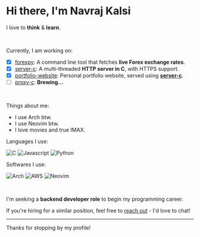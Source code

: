 # Hi there, I'm Navraj Kalsi

I love to **think** & **learn**.

<br>

Currently, I am working on:
- [x] [forexpy](https://github.com/navrajkalsi/forexpy): A command line tool that fetches **live Forex exchange rates**.
- [x] [server-c](https://github.com/navrajkalsi/server-c): A multi-threaded **HTTP server in C**, with HTTPS support.
- [x] [portfolio-website](https://github.com/navrajkalsi/portfolio-website): Personal portfolio website, served using **[server-c](https://github.com/navrajkalsi/server-c)**.
- [ ] [proxy-c](https://github.com/navrajkalsi/proxy-c): __Brewing...__
<!-- - [ ] Figuring out... -->

<br>

Things about me:
- I use Arch btw.
- I use Neovim btw.
- I love movies and true IMAX.

Languages I use:

![C](https://img.shields.io/badge/C-00599C?style=for-the-badge&logo=c&logoColor=white)
![Javascript](https://img.shields.io/badge/JavaScript-323330?style=for-the-badge&logo=javascript&logoColor=F7DF1E)
![Python](https://img.shields.io/badge/Python-FFD43B?style=for-the-badge&logo=python&logoColor=blue)

Softwares I use:

![Arch](https://img.shields.io/badge/Arch_Linux-1793D1?style=for-the-badge&logo=arch-linux&logoColor=white)
![AWS](https://img.shields.io/badge/Amazon_Web_Services-FF9900?style=for-the-badge&logo=amazonwebservices&logoColor=white)
![Neovim](https://img.shields.io/badge/NeoVim-%2357A143.svg?&style=for-the-badge&logo=neovim&logoColor=white)
<!-- ![Linux](https://img.shields.io/badge/Linux-FCC624?style=for-the-badge&logo=linux&logoColor=black) -->

<br>

I'm seeking a **backend developer role** to begin my programming career.

If you're hiring for a similar position, feel free to [reach out](mailto:navrajkalsi@icloud.com) - I'd love to chat!

---
Thanks for stopping by my profile!

